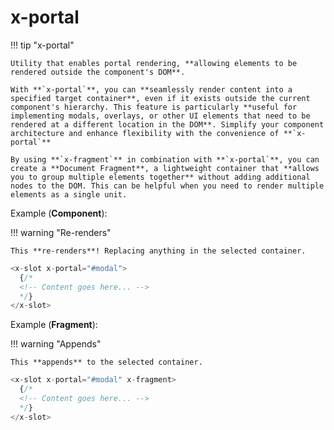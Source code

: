 # **x-portal**

!!! tip "x-portal"

    Utility that enables portal rendering, **allowing elements to be rendered outside the component's DOM**.

    With **`x-portal`**, you can **seamlessly render content into a specified target container**, even if it exists outside the current component's hierarchy. This feature is particularly **useful for implementing modals, overlays, or other UI elements that need to be rendered at a different location in the DOM**. Simplify your component architecture and enhance flexibility with the convenience of **`x-portal`**

    By using **`x-fragment`** in combination with **`x-portal`**, you can create a **Document Fragment**, a lightweight container that **allows you to group multiple elements together** without adding additional nodes to the DOM. This can be helpful when you need to render multiple elements as a single unit.

Example (**Component**):

!!! warning "Re-renders"

    This **re-renders**! Replacing anything in the selected container.

```js
<x-slot x-portal="#modal">
  {/*
  <!-- Content goes here... -->
  */}
</x-slot>
```

Example (**Fragment**):

!!! warning "Appends"

    This **appends** to the selected container.

```js
<x-slot x-portal="#modal" x-fragment>
  {/*
  <!-- Content goes here... -->
  */}
</x-slot>
```
